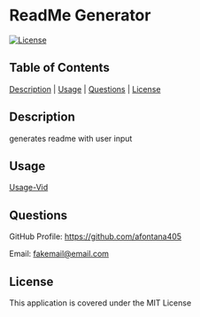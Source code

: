 # ReadMe Generator
 
[![License](https://img.shields.io/badge/License-MIT-blue.svg)](https://opensource.org/licenses/Apache-2.0) 
 
## Table of Contents 
 
[Description](#description) | [Usage](#usage) | [Questions](#questions) | [License](#license) 

## Description 
 
generates readme with user input  

## Usage 
 
[Usage-Vid](https://watch.screencastify.com/v/W8t02d9x9Mgc9GTy6UZg)

## Questions 
 
GitHub Profile: https://github.com/afontana405 
 
Email: fakemail@email.com 
 
## License 
 
This application is covered under the MIT License 
 

